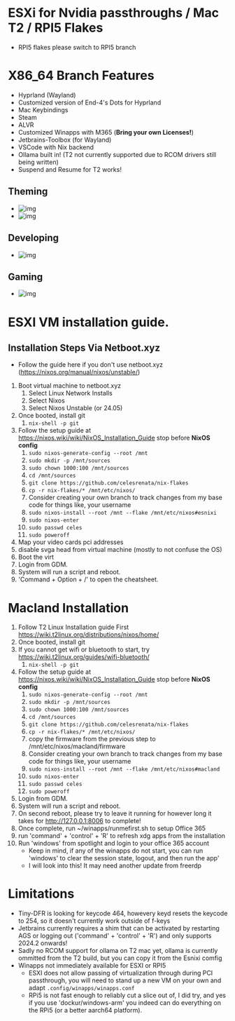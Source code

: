 # ESXi  for Nvidia passthroughs / Mac T2 / RPI5 Flakes
* RPI5 flakes please switch to RPI5 branch

# X86_64 Branch Features
* Hyprland (Wayland)
* Customized version of End-4's Dots for Hyprland
* Mac Keybindings
* Steam
* ALVR
* Customized Winapps with M365 (**Bring your own Licenses!**)
* Jetbrains-Toolbox (for Wayland)
* VSCode with Nix backend
* Ollama built in! (T2 not currently supported due to RCOM drivers still being written)
* Suspend and Resume for T2 works!
## Theming
* ![img](http://www.celestium.life/wp-content/uploads/2024/06/image.png)
* ![img](http://www.celestium.life/wp-content/uploads/2024/06/theme2.png)

## Developing
* ![img](http://www.celestium.life/wp-content/uploads/2024/07/productivity.png)

## Gaming
* ![img](http://www.celestium.life/wp-content/uploads/2024/07/gaming.png)

# ESXI VM installation guide.
## Installation Steps Via Netboot.xyz
* Follow the guide here if you don't use netboot.xyz (https://nixos.org/manual/nixos/unstable/)
1. Boot virtual machine to netboot.xyz
   1. Select Linux Network Installs
   1. Select Nixos
   1. Select Nixos Unstable (or 24.05)
1. Once booted, install git
   1. `nix-shell -p git`
1. Follow the setup guide at https://nixos.wiki/wiki/NixOS_Installation_Guide stop before **NixOS config**
   1. `sudo nixos-generate-config --root /mnt`
   1. `sudo mkdir -p /mnt/sources`
   1. `sudo chown 1000:100 /mnt/sources`
   1. `cd /mnt/sources`
   1. `git clone https://github.com/celesrenata/nix-flakes`
   1. `cp -r nix-flakes/* /mnt/etc/nixos/`
   1. Consider creating your own branch to track changes from my base code for things like, your username
   1. `sudo nixos-install --root /mnt --flake /mnt/etc/nixos#esnixi`
   1. `sudo nixos-enter`
   1. `sudo passwd celes`
   1. `sudo poweroff`
1. Map your video cards pci addresses
1. disable svga head from virtual machine (mostly to not confuse the OS)
1. Boot the virt
1. Login from GDM.
1. System will run a script and reboot.
1. 'Command + Option + /' to open the cheatsheet.

# Macland Installation
1. Follow T2 Linux Installation guide First https://wiki.t2linux.org/distributions/nixos/home/
1. Once booted, install git
1. If you cannot get wifi or bluetooth to start, try https://wiki.t2linux.org/guides/wifi-bluetooth/
   1. `nix-shell -p git`
1. Follow the setup guide at https://nixos.wiki/wiki/NixOS_Installation_Guide stop before **NixOS config**
   1. `sudo nixos-generate-config --root /mnt`
   1. `sudo mkdir -p /mnt/sources`
   1. `sudo chown 1000:100 /mnt/sources`
   1. `cd /mnt/sources`
   1. `git clone https://github.com/celesrenata/nix-flakes`
   1. `cp -r nix-flakes/* /mnt/etc/nixos/`
   1. copy the firmware from the previous step to /mnt/etc/nixos/macland/firmware
   1. Consider creating your own branch to track changes from my base code for things like, your username
   1. `sudo nixos-install --root /mnt --flake /mnt/etc/nixos#macland`
   1. `sudo nixos-enter`
   1. `sudo passwd celes`
   1. `sudo poweroff`
1. Login from GDM.
1. System will run a script and reboot.
1. On second reboot, please try to leave it running for however long it takes for http://127.0.0.1:8006 to complete!
1. Once complete, run ~/winapps/runmefirst.sh to setup Office 365
1. run 'command' + 'control' + 'R' to refresh xdg apps from the installation
1. Run 'windows' from spotlight and login to your office 365 account
   * Keep in mind, if any of the winapps do not start, you can run 'windows' to clear the session state, logout, and then run the app'
   * I will look into this! It may need another update from freerdp
  
# Limitations
* Tiny-DFR is looking for keycode 464, howevery keyd resets the keycode to 254, so it doesn't currently work outside of f-keys
* Jetbrains currently requires a shim that can be activated by restarting AGS or logging out ('command' + 'control' + 'R') and only supports 2024.2 onwards!
* Sadly no RCOM support for ollama on T2 mac yet, ollama is currently ommitted from the T2 build, but you can copy it from the Esnixi comfig
* Winapps not immediately available for ESXI or RPI5
   * ESXI does not allow passing of virtualization through during PCI passthrough, you will need to stand up a new VM on your own and adapt `.config/winapps/winapps.conf`
   * RPi5 is not fast enough to reliably cut a slice out of, I did try, and yes if you use 'dockur/windows-arm' you indeed can do everything on the RPi5 (or a better aarch64 platform).
